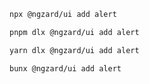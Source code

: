 ```bash tab="npm" copyButton
npx @ngzard/ui add alert
```

```bash tab="pnpm"
pnpm dlx @ngzard/ui add alert
```

```bash tab="yarn"
yarn dlx @ngzard/ui add alert
```

```bash tab="bun"
bunx @ngzard/ui add alert
```